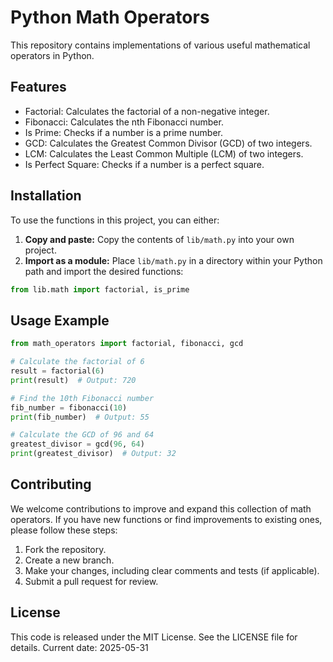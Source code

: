 # Python Math Operators

This repository contains implementations of various useful mathematical operators in Python.

## Features

*   Factorial: Calculates the factorial of a non-negative integer.
*   Fibonacci: Calculates the nth Fibonacci number.
*   Is Prime: Checks if a number is a prime number.
*   GCD: Calculates the Greatest Common Divisor (GCD) of two integers.
*   LCM: Calculates the Least Common Multiple (LCM) of two integers.
*   Is Perfect Square: Checks if a number is a perfect square.

## Installation

To use the functions in this project, you can either:

1.  **Copy and paste:** Copy the contents of `lib/math.py` into your own project.
2.  **Import as a module:** Place `lib/math.py` in a directory within your Python path and import the desired functions:

```python
from lib.math import factorial, is_prime
```

## Usage Example

```python
from math_operators import factorial, fibonacci, gcd

# Calculate the factorial of 6
result = factorial(6)
print(result)  # Output: 720

# Find the 10th Fibonacci number
fib_number = fibonacci(10)
print(fib_number)  # Output: 55

# Calculate the GCD of 96 and 64
greatest_divisor = gcd(96, 64)
print(greatest_divisor)  # Output: 32
```

## Contributing

We welcome contributions to improve and expand this collection of math operators. If you have new functions or find improvements to existing ones, please follow these steps:

1.  Fork the repository.
2.  Create a new branch.
3.  Make your changes, including clear comments and tests (if applicable).
4.  Submit a pull request for review.

## License

This code is released under the MIT License. See the LICENSE file for details.
Current date: 2025-05-31
